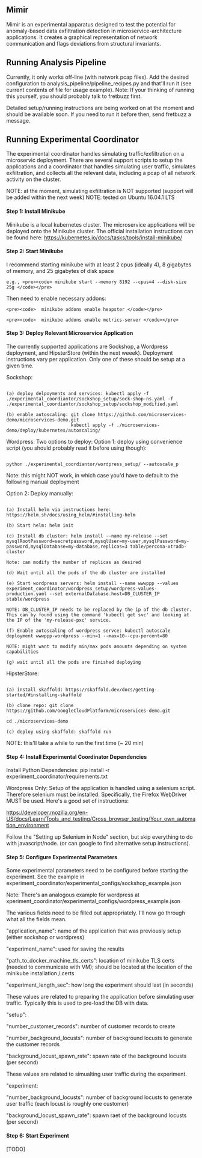 ## Mimir
Mimir is an experimental apparatus designed to test the potential for anomaly-based data exfiltration detection in microservice-architecture applications. It creates a graphical representation of network communication and flags deviations from structural invariants.


## Running Analysis Pipeline
Currently, it only works off-line (with network pcap files). Add the desired configuration to analysis_pipeline/pipeline_recipes.py and that'll run it (see current contents of file for usage example). Note: If your thinking of running this yourself, you should probably talk to fretbuzz first.

Detailed setup/running instructions are being worked on at the moment and should be available soon. If you need to run it before then, send fretbuzz a message.

## Running Experimental Coordinator

The experimental coordinator handles simulating traffic/exfiltration on a microservic deployment. There are several support scripts to setup the applications and a coordinator that handles simulating user traffic, simulates exfiltration, and collects all the relevant data, including a pcap of all network activity on the cluster.

NOTE: at the moment, simulating exfiltration is NOT supported (support will be added within the next week)
NOTE: tested on Ubuntu 16.04.1 LTS

#### Step 1: Install Minikube
Minikube is a local kubernetes cluster. The microservice applications will be deployed onto the Minikube cluster. The official installation instructions can be found here: https://kubernetes.io/docs/tasks/tools/install-minikube/

#### Step 2: Start Minikube
I recommend starting minikube with at least 2 cpus (ideally 4), 8 gigabytes of memory, and 25 gigabytes of disk space

	e.g., <pre><code> minikube start --memory 8192 --cpus=4 --disk-size 25g </code></pre>
	
 Then need to enable necessary addons:
 
    <pre><code>  minikube addons enable heapster </code></pre>
    
    <pre><code>  minikube addons enable metrics-server </code></pre>
 
#### Step 3: Deploy Relevant Microservice Application
 The currently supported applications are Sockshop, a Wordpress deployment, and HipsterStore (within the next weeek). Deployment instructions vary per application. Only one of these should be setup at a given time.

Sockshop: 

<pre><code>
(a) deploy delpoyments and services: kubectl apply -f ./experimental_coordiantor/sockshop_setup/sock-shop-ns.yaml -f ./experimental_coordiantor/sockshop_setup/sockshop_modified.yaml

(b) enable autoscaling: git clone https://github.com/microservices-demo/microservices-demo.git
                        kubectl apply -f ./microservices-demo/deploy/kubernetes/autoscaling/
</code></pre>

Wordpress: Two options to deploy: 
Option 1: deploy using convenience script (you should probably read it before using though): 
<pre><code>	  
python ./experimental_coordiantor/wordpress_setup/ --autoscale_p
</code></pre>
	      
Note: this might NOT work, in which case you'd have to default to the following manual deployment

Option 2: Deploy manually:
<pre><code>
(a) Install helm via instructions here: https://helm.sh/docs/using_helm/#installing-helm
	   
(b) Start helm: helm init
				
(c) Install db cluster: helm install --name my-release --set mysqlRootPassword=secretpassword,mysqlUser=my-user,mysqlPassword=my-password,mysqlDatabase=my-database,replicas=3 table/percona-xtradb-cluster
				
Note: can modify the number of replicas as desired
						    
(d) Wait until all the pods of the db cluster are installed
				    
(e) Start wordpress servers: helm install --name wwwppp --values experiment_coordinator/wordpress_setup/wordpress-values-production.yaml --set externalDatabase.host=DB_CLUSTER_IP stable/wordpress
	   
NOTE: DB_CLUSTER_IP needs to be replaced by the ip of the db cluster. This can by found using the command 'kubectl get svc' and looking at the IP of the 'my-release-pxc' service.
      
(f) Enable autoscaling of wordpress servce: kubectl autoscale deployment wwwppp-wordpress --min=1 --max=10--cpu-percent=80
	   
NOTE: might want to modify min/max pods amounts depending on system capabilities
	   
(g) wait until all the pods are finished deploying
</code></pre>

HipsterStore: 
<pre><code>
(a) install skaffold: https://skaffold.dev/docs/getting-started/#installing-skaffold

(b) clone repo: git clone https://github.com/GoogleCloudPlatform/microservices-demo.git
	      
cd ./microservices-demo
			      
(c) deploy using skaffold: skaffold run 
</code></pre>
NOTE: this'll take a while to run the first time (~ 20 min)


#### Step 4: Install Experimental Coordinator Dependencies

Install Python Dependencies: pip install -r experiment_coordinator/requirements.txt

Wordpress Only: Setup of the application is handled using a selenium script. Therefore selenium must be installed. Specifically, the Firefox WebDriver MUST be used. Here's a good set of instructions: 

https://developer.mozilla.org/en-US/docs/Learn/Tools_and_testing/Cross_browser_testing/Your_own_automation_environment

Follow the "Setting up Selenium in Node" section, but skip everything to do with javascript/node. (or can google to find alternative setup instructions). 

#### Step 5: Configure Experimental Parameters

Some experimental parameters need to be configured before starting the experiment. See the example in experiment_coordinator/experimental_configs/sockshop_example.json

Note: There's an analogous example for wordpress at xperiment_coordinator/experimental_configs/wordpress_example.json

The various fields need to be filled out appropriately. I'll now go through what all the fields mean.

"application_name": name of the application that was previously setup (either sockshop or wordpress)

"experiment_name": used for saving the results

"path_to_docker_machine_tls_certs": location of minikube TLS certs (needed to communicate with VM); should be located at the location of the minikube installation /.certs

"experiment_length_sec": how long the experiment should last (in seconds)

These values are related to preparing the application before simulating user traffic. Typically this is used to pre-load the DB with data.

"setup":

"number_customer_records": number of customer records to create

"number_background_locusts": number of background locusts to generate the customer records

"background_locust_spawn_rate": spawn rate of the background locusts (per second)

These values are related to simualting user traffic during the experiment.

"experiment:

"number_background_locusts": number of background locusts to generate user traffic (each locust is roughly one customer)

"background_locust_spawn_rate": spawn raet of the background locusts (per second)

#### Step 6: Start Experiment

[TODO]
 

